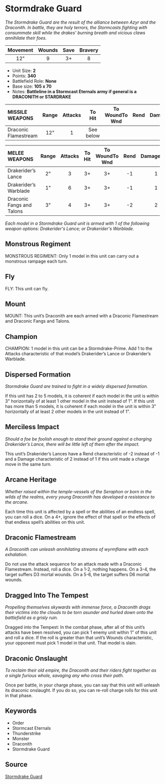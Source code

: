 # Stormdrake Guard

_The Stormdrake Guard are the result of the alliance between Azyr and the Draconith. In battle, they are holy terrors, the Stormcasts fighting with consummate skill while the drakes’ burning breath and vicious claws annihilate their foes._


| Movement | Wounds | Save | Bravery |
|:--------:|:------:|:----:|:-------:|
| 12" | 9 | 3+ | 8 |

* Unit Size: **2**
* Points: **340**
* Battlefield Role: **None**
* Base size: **105 x 70**
* Notes: **Battleline in a Stormcast Eternals army if general is a DRACONITH or STARDRAKE**

| MISSILE WEAPONS | Range | Attacks | To Hit | To WoundTo Wnd | Rend | DamageDmg |
|:---|:--:|:--:|:--:|:--:|:--:|:--:|
| Draconic Flamestream | 12" | 1 | See below |


| MELEE WEAPONS | Range | Attacks | To Hit | To WoundTo Wnd | Rend | DamageDmg |
|:---|:--:|:--:|:--:|:--:|:--:|:--:|
| Drakerider’s Lance | 2" | 3 | 3+ | 3+ | -1 | 1 |
| Drakerider’s Warblade | 1" | 6 | 3+ | 3+ | -1 | 1 |
| Draconic Fangs and Talons | 3" | 4 | 3+ | 3+ | -2 | 2 |


_Each model in a Stormdrake Guard unit is armed with 1 of the following weapon options: Drakerider's Lance; or Drakerider's Warblade._

## Monstrous Regiment

MONSTROUS REGIMENT: Only 1 model in this unit can carry out a monstrous rampage each turn.

## Fly

FLY: This unit can fly.

## Mount

MOUNT: This unit’s Draconith are each armed with a Draconic Flamestream and Draconic Fangs and Talons.

## Champion

CHAMPION: 1 model in this unit can be a Stormdrake-Prime. Add 1 to the Attacks characteristic of that model’s Drakerider’s Lance or Drakerider’s Warblade.

## Dispersed Formation

_Stormdrake Guard are trained to fight in a widely dispersed formation._

If this unit has 2 to 5 models, it is coherent if each model in the unit is within 3" horizontally of at least 1 other model in the unit instead of 1". If this unit has more than 5 models, it is coherent if each model in the unit is within 3" horizontally of at least 2 other models in the unit instead of 1".

## Merciless Impact

_Should a foe be foolish enough to stand their ground against a charging Drakerider’s Lance, there will be little left of them after the impact._

This unit’s Drakerider’s Lances have a Rend characteristic of -2 instead of -1 and a Damage characteristic of 2 instead of 1 if this unit made a charge move in the same turn.

## Arcane Heritage

_Whether raised within the temple-vessels of the Seraphon or born in the wilds of the realms, every young Draconith has developed a resistance to the arcane._

Each time this unit is affected by a spell or the abilities of an endless spell, you can roll a dice. On a 4+, ignore the effect of that spell or the effects of that endless spell’s abilities on this unit.

## Draconic Flamestream

_A Draconith can unleash annihilating streams of wyrmflame with each exhalation._

Do not use the attack sequence for an attack made with a Draconic Flamestream. Instead, roll a dice. On a 1-2, nothing happens. On a 3-4, the target suffers D3 mortal wounds. On a 5-6, the target suffers D6 mortal wounds.

## Dragged Into The Tempest

_Propelling themselves skywards with immense force, a Draconith drags their victims into the clouds to be torn asunder and hurled down onto the battlefield as a grisly ruin._

Dragged into the Tempest: In the combat phase, after all of this unit’s attacks have been resolved, you can pick 1 enemy unit within 1" of this unit and roll a dice. If the roll is greater than that unit’s Wounds characteristic, your opponent must pick 1 model in that unit. That model is slain.

## Draconic Onslaught

_To reclaim their old empire, the Draconith and their riders fight together as a single furious whole, savaging any who cross their path._

Once per battle, in your charge phase, you can say that this unit will unleash its draconic onslaught. If you do so, you can re-roll charge rolls for this unit in that phase.

## Keywords

* Order
* Stormcast Eternals
* Thunderstrike
* Monster
* Draconith
* Stormdrake Guard


## Source

[Stormdrake Guard](https://wahapedia.ru/aos3/factions/stormcast-eternals/Stormdrake-Guard)
